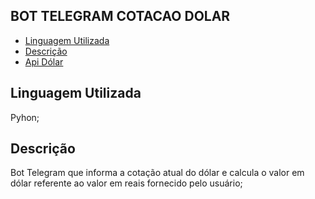 ## BOT TELEGRAM COTACAO DOLAR

* [Linguagem Utilizada](#linguagem)
* [Descrição](#descricao)
* [Api Dólar](https://economia.awesomeapi.com.br/)

<a id='linguagem'></a>
## Linguagem Utilizada
Pyhon;

<a id='descricao'></a>
## Descrição

Bot Telegram que informa a cotação atual do dólar e calcula o valor em dólar referente
ao valor em reais fornecido pelo usuário;